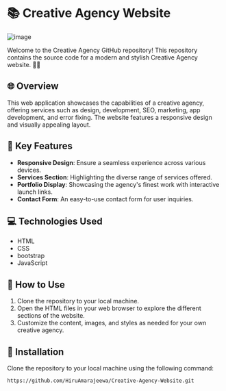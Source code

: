 
# 📚 Creative Agency Website

![image](https://github.com/HiruAmarajeewa/Creative-Agency-Website/assets/142741031/23e1e430-3818-4799-8ca1-0e20916b1a34)


Welcome to the Creative Agency GitHub repository! This repository contains the source code for a modern and stylish Creative Agency website. 🎨✨

## 🌐 Overview 

This web application showcases the capabilities of a creative agency, offering services such as design, development, SEO, marketing, app development, and error fixing. The website features a responsive design and visually appealing layout.

## 🌟 Key Features 

- **Responsive Design**: Ensure a seamless experience across various devices.
- **Services Section**: Highlighting the diverse range of services offered.
- **Portfolio Display**: Showcasing the agency's finest work with interactive launch links.
- **Contact Form**: An easy-to-use contact form for user inquiries.

## 💻 Technologies Used 

- HTML
- CSS
- bootstrap
- JavaScript

## 🚀 How to Use 

1. Clone the repository to your local machine.
2. Open the HTML files in your web browser to explore the different sections of the website.
3. Customize the content, images, and styles as needed for your own creative agency.


## 🚀 Installation

Clone the repository to your local machine using the following command:

```bash
https://github.com/HiruAmarajeewa/Creative-Agency-Website.git
```
